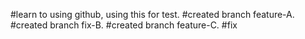 #learn to using github, using this for test.
#created branch feature-A.
#created branch fix-B.
#created branch feature-C.
#fix
